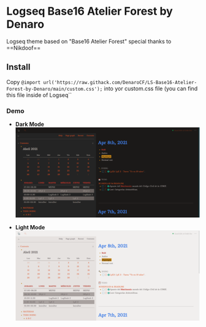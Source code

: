 # Logseq Base16 Atelier Forest by Denaro
Logseq theme based on "Base16 Atelier Forest" special thanks to ==Nikdoof==

## Install

Copy ``@import url('https://raw.githack.com/DenaroCF/LS-Base16-Atelier-Forest-by-Denaro/main/custom.css');`` into yor custom.css file (you can find this file inside of Logseq``

### Demo

- **Dark Mode**
![Drk-theme](imgs/Dark-base16.png)

- **Light Mode**
![Light-theme](imgs/Light-base16.png)
